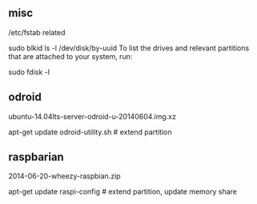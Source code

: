 ## misc

/etc/fstab related

sudo blkid
ls -l /dev/disk/by-uuid
To list the drives and relevant partitions that are attached to your system, run:

sudo fdisk -l

## odroid

ubuntu-14.04lts-server-odroid-u-20140604.img.xz

apt-get update
odroid-utility.sh # extend partition

## raspbarian

2014-06-20-wheezy-raspbian.zip

apt-get update
raspi-config # extend partition, update memory share